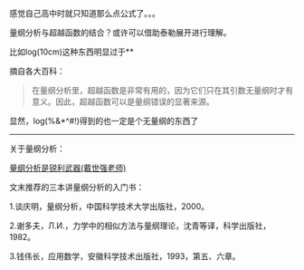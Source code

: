 感觉自己高中时就只知道那么点公式了。。。

量纲分析与超越函数的结合？或许可以借助泰勒展开进行理解。

比如log(10cm)这种东西明显过于**

摘自各大百科：
> 在量纲分析里，超越函数是非常有用的，因为它们只在其引数无量纲时才有意义。因此，超越函数可以是量纲错误的显著来源。

显然，log(%&*^#!)得到的也一定是个无量纲的东西了

---

关于量纲分析：

[量纲分析是锐利武器(戴世强老师)](http://blog.sciencenet.cn/blog-330732-437683.html)

文末推荐的三本讲量纲分析的入门书：

1.谈庆明，量纲分析，中国科学技术大学出版社，2000。

2.谢多夫，Л.И.，力学中的相似方法与量纲理论，沈青等译，科学出版社，1982。

3.钱伟长，应用数学，安徽科学技术出版社，1993，第五、六章。